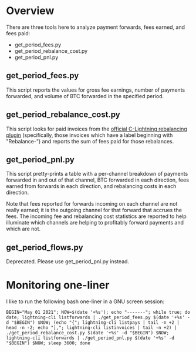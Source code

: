 # Overview
There are three tools here to analyze payment forwards, fees earned, and fees paid:
 - get\_period\_fees.py
 - get\_period\_rebalance\_cost.py
 - get\_period\_pnl.py

## get\_period\_fees.py
This script reports the values for gross fee earnings, number of payments forwarded, and volume of BTC forwarded in the specified period.

## get\_period\_rebalance\_cost.py
This script looks for paid invoices from the [official C-Lightning rebalancing plugin](https://github.com/lightningd/plugins/tree/master/rebalance) (specifically, those invoices which have a label beginning with "Rebalance-") and reports the sum of fees paid for those rebalances.

## get\_period\_pnl.py
This script pretty-prints a table with a per-channel breakdown of payments forwarded in and out of that channel, BTC forwarded in each direction, fees earned from forwards in each direction, and rebalancing costs in each direction.

Note that fees reported for forwards incoming on each channel are not really earned; it is the outgoing channel for that forward that accrues the fees. The incoming fee and rebalancing cost statistics are reported to help illuminate which channels are helping to profitably forward payments and which are not.

## get\_period\_flows.py
Deprecated. Please use get\_period\_pnl.py instead.

# Monitoring one-liner
I like to run the following bash one-liner in a GNU screen session:

    BEGIN="May 01 2021"; NOW=$(date '+%s'); echo "-------"; while true; do date; lightning-cli listforwards | ./get_period_fees.py $(date '+%s' -d "$BEGIN") $NOW; (echo "{"; lightning-cli listpays | tail -n +2 | head -n -2; echo "],"; lightning-cli listinvoices | tail -n +2) | ./get_period_rebalance_cost.py $(date '+%s' -d "$BEGIN") $NOW; lightning-cli listforwards | ./get_period_pnl.py $(date '+%s' -d "$BEGIN") $NOW; sleep 3600; done

